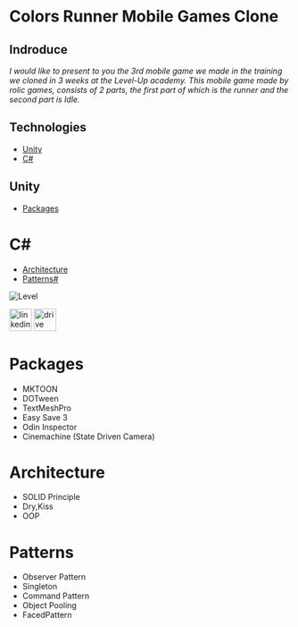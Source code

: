 # Colors Runner Mobile Games Clone



## Indroduce
*I would like to present to you the 3rd mobile game we made in the training we cloned in 3 weeks at the Level-Up academy.*
*This mobile game made by rolic games, consists of 2 parts, the first part of which is the runner and the second part is Idle.*

## Technologies
* [Unity](#Unity)
* [C#](#C#)

## Unity
* [Packages](#Packages)

# C#
* [Architecture](#Architecture)
* [Patterns#](#Patterns#)

![Level](https://user-images.githubusercontent.com/77567437/204904469-62e7686b-bdc1-4525-aa2e-d387f7505a65.PNG)

<img src='https://user-images.githubusercontent.com/77567437/204903822-d00bbe97-5968-4201-b7c2-a86b5106a51e.png' alt='linkedin' height='40' color='#6e5494'>
<img src='https://user-images.githubusercontent.com/77567437/204905527-4e98063a-c72c-4f7e-b034-ab03ce90e83b.png' alt='drive' height='40' color='#6e5494'>



# Packages
- MKTOON
- DOTween
- TextMeshPro
- Easy Save 3
- Odin Inspector
- Cinemachine (State Driven Camera)

# Architecture
- SOLID Principle
- Dry,Kiss
- OOP

# Patterns
- Observer Pattern
- Singleton
- Command Pattern
- Object Pooling
- FacedPattern






